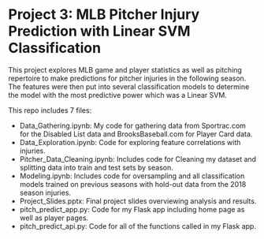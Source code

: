 # Project 3: MLB Pitcher Injury Prediction with Linear SVM Classification

This project explores MLB game and player statistics as well as pitching repertoire to make predictions for pitcher injuries in the following season. The features were then put into several classification models to determine the model with the most predictive power which was a Linear SVM.

This repo includes 7 files:

- Data_Gathering.ipynb: My code for gathering data from Sportrac.com for the Disabled List data and BrooksBaseball.com for Player Card data.
- Data_Exploration.ipynb: Code for exploring feature correlations with injuries.
- Pitcher_Data_Cleaning.ipynb: Includes code for Cleaning my dataset and splitting data into train and test sets by season.
- Modeling.ipynb: Includes code for oversampling and all classification models trained on previous seasons with hold-out data from the 2018 season injuries.
- Project_Slides.pptx: Final project slides overviewing analysis and results.
- pitch_predict_app.py: Code for my Flask app including home page as well as player pages.
- pitch_predict_api.py: Code for all of the functions called in my Flask app.
